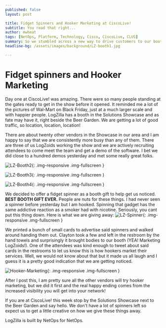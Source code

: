 ```yaml
---
published: false
layout: post

title: Fidget Spinners and Hooker Marketing at CiscoLive!
subtitle: You read that right...
author: mwheat
tags: [NetOps, Platform, Technology, Cisco, CiscoLive, CLUS]
summary: So we stumbled across a new way to drive customers to our booth...
headline-bg: /assets/images/background/LZ-booth1.jpg

---
```


# Fidget spinners and Hooker Marketing
Day one at CiscoLive! was amazing.  There were so many people standing at the gates ready to get in the show before it opened.  It reminded me a lot of the pictures of Wal-Mart on Black Friday, just at a much larger scale and with happier people.  LogZilla has a booth in the Solutions Showcase and as fate may have it, right beside the Beer Garden.  We are getting a lot of good traffic, so location, location, location!

There are about twenty other vendors in the Showcase in our area and I am happy to say that we are consistently more busy than any of them.  There are three of us LogZoids working the show and we are actively recruiting attendees to come meet the team and get a demo of the software.  I bet we did close to a hundred demos yesterday and met some really great folks. 

![LZ-Booth2](/assets/images/blog/post_images/ciscolive/LZ-booth2.jpg){: .img-responsive .img-fullscreen }

![LZ-Booth3](/assets/images/blog/post_images/ciscolive/LZ-booth3.jpg){: .img-responsive .img-fullscreen }

![LZ-Booth4](/assets/images/blog/post_images/ciscolive/LZ-booth4.jpg){: .img-responsive .img-fullscreen }



We decided to offer a fidget spinner as a booth gift to help get us noticed. **BEST BOOTH GIFT EVER.**  People are nuts for these things. I had never seen a spinner before yesterday but I am hooked.  Spinning that gadget has the same addictive reaction as a smoker had with nicotine. Seriously, you cant put this thing down. Here is what we are giving away:
![LZ-Spinner](/assets/images/blog/post_images/ciscolive/LZ-fidget.jpg){: .img-responsive .img-fullscreen }

We printed a bunch of small cards to advertise said spinners and walked around handing them out.  Clayton took a few and left in the restroom by the hand towels and surprisingly it brought bodies to our booth (YEA! Marketing LogZoids!).  One of the attendees was kind enough to tweet about said cards in the restrooms to let us know this is how hookers market their services.  Well, we would not know about that but it made us all laugh and I guess it is a pretty good indication that we are getting noticed. 

![Hooker-Marketing](/assets/images/blog/post_images/ciscolive/hooker-marketing.jpg){: .img-responsive .img-fullscreen }

After I post this, I am pretty sure all the other vendors will try hooker marketing, but we did it first and the real happy ending comes from the increased visibility you will get into your network!

If you are at CiscoLive! this week stop by the Solutions Showcase next to the Beer Garden and say hello.  We don't have a lot of spinners left so expect us to get a little creative on how we give these things away.  


LogZilla is built by NetOps for NetOps. 
